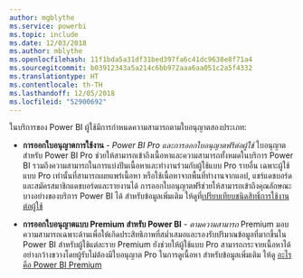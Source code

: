 ```yaml
---
author: mgblythe
ms.service: powerbi
ms.topic: include
ms.date: 12/03/2018
ms.author: mblythe
ms.openlocfilehash: 11f1bda5a31df31bed397fa6c41dc9638e8f71a4
ms.sourcegitcommit: b03912343a5a214c6bb972aaa6aa051c2a5f4332
ms.translationtype: HT
ms.contentlocale: th-TH
ms.lasthandoff: 12/05/2018
ms.locfileid: "52900692"
---
```

ในบริการของ Power BI ผู้ใช้มีการกำหนดความสามารถตามใบอนุญาตสองประเภท:

* **การออกใบอนุญาตการใช้งาน** -  *Power BI Pro และการออกใบอนุญาตฟรีต่อผู้ใช้* ใบอนุญาตสำหรับ Power BI Pro ช่วยให้สามารถเข้าถึงเนื้อหาและความสามารถทั้งหมดในบริการ Power BI รวมถึงความสามารถในการแบ่งปันเนื้อหาและทำงานร่วมกับผู้ใช้แบบ Pro รายอื่น เฉพาะผู้ใช้แบบ Pro เท่านั้นที่สามารถเผยแพร่เนื้อหา หรือใช้เนื้อหาจากพื้นที่ทำงานจากแอป, แชร์แดชบอร์ด และสมัครสมาชิกแดชบอร์ดและรายงานได้ การออกใบอนุญาตฟรีช่วยให้สามารถเข้าถึงคุณลักษณะบางอย่างของบริการ Power BI ได้ สำหรับข้อมูลเพิ่มเติม ให้ดูที่[เปรียบเทียบชนิดสิทธิ์การใช้งานต่อผู้ใช้](../service-features-license-type.md#per-user-license-type-comparison)

* **การออกใบอนุญาตแบบ Premium สำหรับ Power BI**  - *ตามความสามารถ* Premium มอบความสามารถเฉพาะด้านเพื่อให้เกิดประสิทธิภาพที่สม่ำเสมอและรองรับปริมาณข้อมูลที่มากขึ้นใน Power BI สำหรับผู้ใช้แต่ละราย Premium ยังช่วยให้ผู้ใช้แบบ Pro สามารถกระจายเนื้อหาได้อย่างกว้างขวางโดยผู้รับไม่ต้องมีใบอนุญาต Pro ในการดูเนื้อหา สำหรับข้อมูลเพิ่มเติม ให้ดู [อะไรคือ Power BI Premium](../service-premium.md)